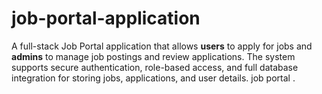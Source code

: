 # job-portal-application
A full-stack Job Portal application that allows **users** to apply for jobs and **admins** to manage job postings and review applications.   The system supports secure authentication, role-based access, and full database integration for storing jobs, applications, and user details. job portal .
